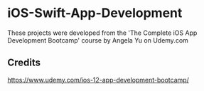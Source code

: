 # iOS-Swift-App-Development

These projects were developed from the 'The Complete iOS App Development Bootcamp' course by Angela Yu on Udemy.com 

## Credits
https://www.udemy.com/ios-12-app-development-bootcamp/
